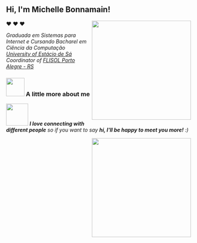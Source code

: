 <h2> Hi, I'm Michelle Bonnamain! </h2>
 ❤️ ❤️ ❤️ 

<img align='right' src="https://media.giphy.com/media/dsdKSJjWGaWZw8tgTo/giphy.gif" width="270">

<p><em>Graduada em Sistemas para Internet e Cursando Bacharel em Ciência da Computação <a href="https://estacio.br/">University of Estácio de Sá</a><br />
Coordinator of <a href="https://flisol.info/FLISOL2021">FLISOL Porto Alegre - RS</a></em></p>



### <img src="https://media.giphy.com/media/VgCDAzcKvsR6OM0uWg/giphy.gif" width="50"> A little more about me

   
<img src="[https://media.giphy.com/media/LnQjpWaON8nhr21vNW/giphy.gif](https://media2.giphy.com/media/kjjRGpezebjaw/giphy.gif?cid=ecf05e47z37wbup32h0ynx11if07e42gxbhimuxt9qbq21u1&rid=giphy.gif&ct=g)" width="60"> <em><b>I love connecting with different people</b> so if you want to say <b>hi, I'll be happy to meet you more!</b> :)</em>

<!---
Bonnamain/Bonnamain is a ✨ special ✨ repository because its `README.md` (this file) appears on your GitHub profile.
You can click the Preview link to take a look at your changes.
--->


<img align='right' src=" https://media.giphy.com/media/dsdKSJjWGaWZw8tgTo/giphy.gif" width="270">
